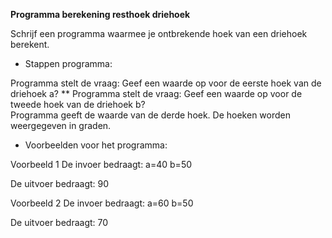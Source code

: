 **Programma berekening resthoek driehoek**

Schrijf een programma waarmee je ontbrekende hoek van een driehoek berekent. 

* Stappen programma:

Programma stelt de vraag: Geef een waarde op voor de eerste hoek van de driehoek a? **
Programma stelt de vraag: Geef een waarde op voor de tweede hoek van de driehoek b?  
Programma geeft de waarde van de derde hoek. De hoeken worden weergegeven in graden.

* Voorbeelden voor het programma:

Voorbeeld 1 De invoer bedraagt: a=40 b=50

De uitvoer bedraagt: 90 

Voorbeeld 2 De invoer bedraagt: a=60 b=50

De uitvoer bedraagt: 70

